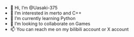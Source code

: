 - 👋 Hi, I’m @Uasaki-375
- 👀 I’m interested in merto and C++
- 🌱 I’m currently learning Python
- 💞️ I’m looking to collaborate on Games
- 📫 You can reach me on my bilibili account or X account

<!---
Uasaki-375/Uasaki-375 is a ✨ special ✨ repository because its `README.md` (this file) appears on your GitHub profile.
You can click the Preview link to take a look at your changes.
--->
